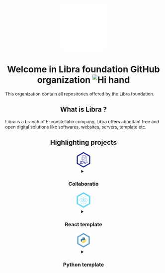 <div align="center">
    <img src="https://github.com/Libra-foundation/.github/blob/main/profile/resources/puff.svg" alt="Pending on logo" height="150"/>
    <h1>
        Welcome in Libra foundation GitHub organization
    <img src="https://media.giphy.com/media/hvRJCLFzcasrR4ia7z/giphy.gif" alt="Hi hand" width="30px"/>
    </h1>
</div>


<p>
    This organization contain all repositories offered by the Libra foundation.
</p>
<h2 align="center">
    What is Libra ?
</h2>
<p>
    Libra is a branch of E-constellatio company. Libra offers abundant free and open digital solutions like softwares, websites, servers, template etc.
</p>
<div align="center">
    <h2>
        Highlighting projects
    </h2>
</div>
<div align="center">
    <img src="https://github.com/Libra-foundation/.github/blob/main/profile/resources/Collaboratio.svg" alt="Collaboratio" height="50"/>
    <details>
    <summary><h3>Collaboratio</h3></summary>
    <div align="left">
        <p>Collaboratio is a pull-together website applied to documentations, diagrams, projects management, etc. Collaboratio was created because no free solution fulfill our requirements. Moreover, we think it's a helpful project for many people. Feel free to contribute :blush:.</p>
    </div>
    </details>
</div>
<div align="center">
    <img src="https://github.com/Libra-foundation/.github/blob/main/profile/resources/ReactTemplate.svg" alt="ReactTemplate" height="50"/>
    <details>
        <summary><h3>React template</h3></summary>
        <div align="left">
            <p>React template is a free, reliable and easy to maintain template for react project. Based on `react-scripts`, we configured a set of utility packages that automates most of the annoying work. To help everyone avoid common mistakes and keep the code nice and tidy, we added hardened rules.  This template is particularly useful for newcomers to guide them through the learning of React Typescript with good practices.</p>
        </div>
    </details>
</div>
<div align="center">
    <img src="https://github.com/Libra-foundation/.github/blob/main/profile/resources/PythonTemplate.svg" alt="PythonTemplate" height="50"/>
    <details>
        <summary><h3>Python template</h3></summary>
        <div align="left">
            <p>It's always difficult to code properly when you start codding with a permissive language. In the same vein as React template, we created Python template, a free and open template for all python projects. Like its namesake, python template embedded advanced linting rules, automates boring work and so on. Very advantageous, this template set boundaries to working team. <br> Moreover, Python template hold branches for specific Python projects, such as a Django branch. A helpful Django template with standardized logs, connection to OAuth2 server, etc.  </p>
        </div>
    </details>
</div>
